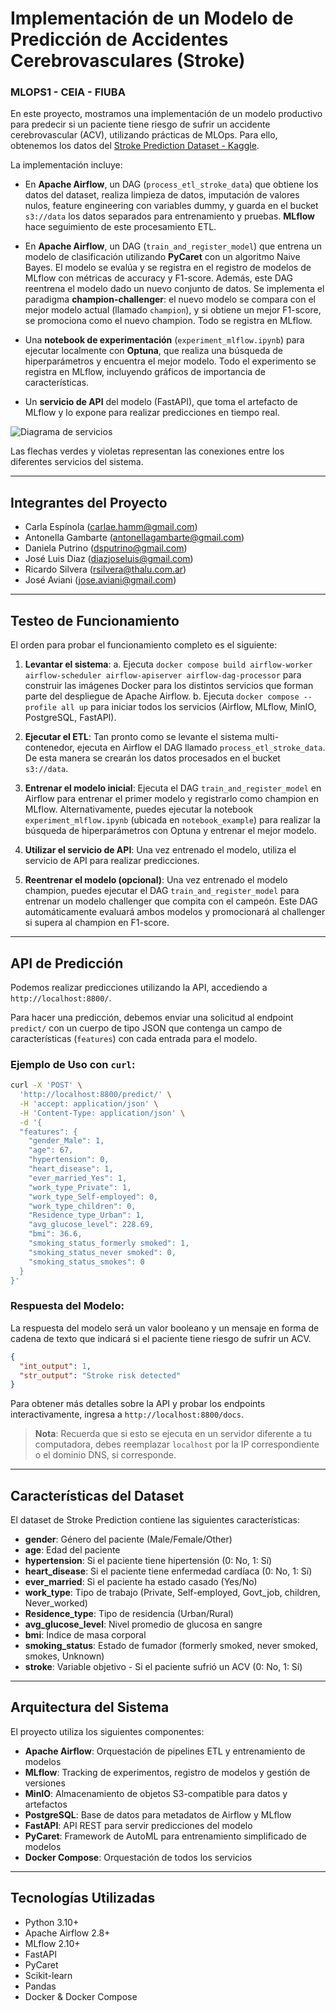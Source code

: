 # Implementación de un Modelo de Predicción de Accidentes Cerebrovasculares (Stroke)

### MLOPS1 - CEIA - FIUBA

En este proyecto, mostramos una implementación de un modelo productivo para predecir si un paciente tiene riesgo de sufrir un accidente cerebrovascular (ACV), utilizando prácticas de MLOps. Para ello, obtenemos los datos del [Stroke Prediction Dataset - Kaggle](https://www.kaggle.com/datasets/fedesoriano/stroke-prediction-dataset).

La implementación incluye:

* En **Apache Airflow**, un DAG (`process_etl_stroke_data`) que obtiene los datos del dataset, realiza limpieza de datos, imputación de valores nulos, feature engineering con variables dummy, y guarda en el bucket `s3://data` los datos separados para entrenamiento y pruebas. **MLflow** hace seguimiento de este procesamiento ETL.

* En **Apache Airflow**, un DAG (`train_and_register_model`) que entrena un modelo de clasificación utilizando **PyCaret** con un algoritmo Naive Bayes. El modelo se evalúa y se registra en el registro de modelos de MLflow con métricas de accuracy y F1-score.
Además, este DAG reentrena el modelo dado un nuevo conjunto de datos. 
Se implementa el paradigma **champion-challenger**: el nuevo modelo se compara con el mejor modelo actual (llamado `champion`), y si obtiene un mejor F1-score, se promociona como el nuevo champion. Todo se registra en MLflow.

* Una **notebook de experimentación** (`experiment_mlflow.ipynb`) para ejecutar localmente con **Optuna**, que realiza una búsqueda de hiperparámetros y encuentra el mejor modelo. Todo el experimento se registra en MLflow, incluyendo gráficos de importancia de características.

* Un **servicio de API** del modelo (FastAPI), que toma el artefacto de MLflow y lo expone para realizar predicciones en tiempo real.

![Diagrama de servicios](example_project.png)

Las flechas verdes y violetas representan las conexiones entre los diferentes servicios del sistema.

---

## Integrantes del Proyecto

- Carla Espínola (carlae.hamm@gmail.com)
- Antonella Gambarte (antonellagambarte@gmail.com)
- Daniela Putrino (dsputrino@gmail.com)
- José Luis Diaz (diazjoseluis@gmail.com)
- Ricardo Silvera (rsilvera@thalu.com.ar)
- José Aviani (jose.aviani@gmail.com)

---

## Testeo de Funcionamiento

El orden para probar el funcionamiento completo es el siguiente:

1. **Levantar el sistema**: 
    a. Ejecuta `docker compose build airflow-worker airflow-scheduler airflow-apiserver airflow-dag-processor` para construir las imágenes Docker para los distintos servicios que forman parte del despliegue de Apache Airflow.
    b. Ejecuta `docker compose --profile all up` para iniciar todos los servicios (Airflow, MLflow, MinIO, PostgreSQL, FastAPI).

2. **Ejecutar el ETL**: Tan pronto como se levante el sistema multi-contenedor, ejecuta en Airflow el DAG llamado `process_etl_stroke_data`. De esta manera se crearán los datos procesados en el bucket `s3://data`.

3. **Entrenar el modelo inicial**: Ejecuta el DAG `train_and_register_model` en Airflow para entrenar el primer modelo y registrarlo como champion en MLflow. Alternativamente, puedes ejecutar la notebook `experiment_mlflow.ipynb` (ubicada en `notebook_example`) para realizar la búsqueda de hiperparámetros con Optuna y entrenar el mejor modelo.

4. **Utilizar el servicio de API**: Una vez entrenado el modelo, utiliza el servicio de API para realizar predicciones.

5. **Reentrenar el modelo (opcional)**: Una vez entrenado el modelo champion, puedes ejecutar el DAG `train_and_register_model` para entrenar un modelo challenger que compita con el campeón. Este DAG automáticamente evaluará ambos modelos y promocionará al challenger si supera al champion en F1-score.

---

## API de Predicción

Podemos realizar predicciones utilizando la API, accediendo a `http://localhost:8800/`.

Para hacer una predicción, debemos enviar una solicitud al endpoint `predict/` con un cuerpo de tipo JSON que contenga un campo de características (`features`) con cada entrada para el modelo.

### Ejemplo de Uso con `curl`:

```bash
curl -X 'POST' \
  'http://localhost:8800/predict/' \
  -H 'accept: application/json' \
  -H 'Content-Type: application/json' \
  -d '{
  "features": {
    "gender_Male": 1,
    "age": 67,
    "hypertension": 0,
    "heart_disease": 1,
    "ever_married_Yes": 1,
    "work_type_Private": 1,
    "work_type_Self-employed": 0,
    "work_type_children": 0,
    "Residence_type_Urban": 1,
    "avg_glucose_level": 228.69,
    "bmi": 36.6,
    "smoking_status_formerly smoked": 1,
    "smoking_status_never smoked": 0,
    "smoking_status_smokes": 0
  }
}'
```

### Respuesta del Modelo:

La respuesta del modelo será un valor booleano y un mensaje en forma de cadena de texto que indicará si el paciente tiene riesgo de sufrir un ACV.

```json
{
  "int_output": 1,
  "str_output": "Stroke risk detected"
}
```

Para obtener más detalles sobre la API y probar los endpoints interactivamente, ingresa a `http://localhost:8800/docs`.

> **Nota**: Recuerda que si esto se ejecuta en un servidor diferente a tu computadora, debes reemplazar `localhost` por la IP correspondiente o el dominio DNS, si corresponde.

---

## Características del Dataset

El dataset de Stroke Prediction contiene las siguientes características:

- **gender**: Género del paciente (Male/Female/Other)
- **age**: Edad del paciente
- **hypertension**: Si el paciente tiene hipertensión (0: No, 1: Sí)
- **heart_disease**: Si el paciente tiene enfermedad cardíaca (0: No, 1: Sí)
- **ever_married**: Si el paciente ha estado casado (Yes/No)
- **work_type**: Tipo de trabajo (Private, Self-employed, Govt_job, children, Never_worked)
- **Residence_type**: Tipo de residencia (Urban/Rural)
- **avg_glucose_level**: Nivel promedio de glucosa en sangre
- **bmi**: Índice de masa corporal
- **smoking_status**: Estado de fumador (formerly smoked, never smoked, smokes, Unknown)
- **stroke**: Variable objetivo - Si el paciente sufrió un ACV (0: No, 1: Sí)

---

## Arquitectura del Sistema

El proyecto utiliza los siguientes componentes:

- **Apache Airflow**: Orquestación de pipelines ETL y entrenamiento de modelos
- **MLflow**: Tracking de experimentos, registro de modelos y gestión de versiones
- **MinIO**: Almacenamiento de objetos S3-compatible para datos y artefactos
- **PostgreSQL**: Base de datos para metadatos de Airflow y MLflow
- **FastAPI**: API REST para servir predicciones del modelo
- **PyCaret**: Framework de AutoML para entrenamiento simplificado de modelos
- **Docker Compose**: Orquestación de todos los servicios

---

## Tecnologías Utilizadas

- Python 3.10+
- Apache Airflow 2.8+
- MLflow 2.10+
- FastAPI
- PyCaret
- Scikit-learn
- Pandas
- Docker & Docker Compose
